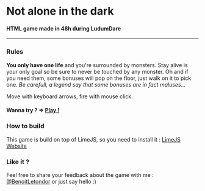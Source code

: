 # Not alone in the dark
#### HTML game made in 48h during LudumDare

-----

### Rules

**You only have one life** and you're surrounded by monsters. Stay alive is your only goal so be sure to never be touched by any monster. Oh and if you need them, some bonuses will pop on the floor, just walk on it to pick one. *Be carefull, a legend say that some bonuses are in fact maluses...*

Move with keyboard arrows, fire with mouse click. 

#### Wanna try ? => [Play !](http://notaloneinthedark.benoitletondor.com/)



### How to build

This game is build on top of LimeJS, so you need to install it : [LimeJS Website](http://www.limejs.com/)



### Like it ?

Feel free to share your feedback about the game with me : [@BenoitLetondor](https://twitter.com/BenoitLetondor) or just say hello :)
